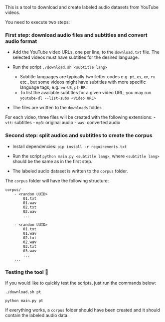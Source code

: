 This is a tool to download and create labeled audio datasets from YouTube videos.

You need to execute two steps:

### First step: download audio files and subtitles and convert audio format

 - Add the YouTube video URLs, one per line, to the `download.txt` file. The selected videos must have subtitles for the desired language.

 - Run the script `./download.sh <subtitle lang>`
    * Subtitle languages are typically two-letter codes e.g. `pt`, `es`, `en`, `ru` etc., but some videos might have subtitles with more specific language tags, e.g. `en-US`, `pt-BR`.
    * To list the available subtitles for a given video URL, you may run
      `youtube-dl --list-subs <video URL>`

 - The files are written to the `downloads` folder. 
 
 For each video, three files will be created with the following extensions:
    - `vtt`: subtitles
    - `mp3`: original audio
    - `wav`: converted audio

### Second step: split audios and subtitles to create the corpus

- Install dependencies: `pip install -r requirements.txt` 

- Run the script `python main.py <subtitle lang>`, where `<subtitle lang>` should be the same as in the first step.

- The labeled audio dataset is written to the `corpus` folder.

The `corpus` folder will have the following structure:

```
corpus/
    - <randon UUID>
        01.txt
        01.wav
        02.txt
        02.wav
        ...
    
    - <randon UUID>
        01.txt
        01.wav
        02.txt
        02.wav
        03.txt
        03.wav
        ...
    ... 
```

### Testing the tool :rocket:

If you would like to quickly test the scripts, just run the commands below:

```
./download.sh pt
```

```
python main.py pt
```

If everything works, a `corpus` folder should have been created and it should contain the labeled audio data.
